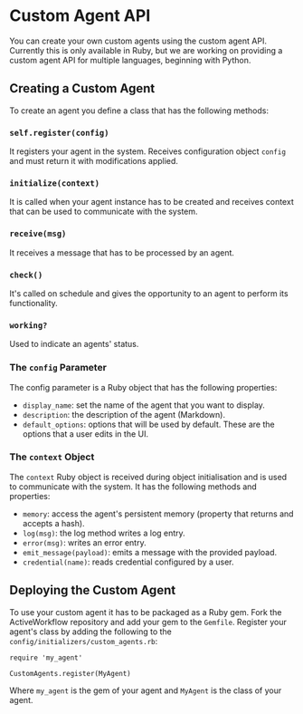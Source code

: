 # Custom Agent API

You can create your own custom agents using the custom agent API. Currently
this is only available in Ruby, but we are working on providing a custom agent
API for multiple languages, beginning with Python.

## Creating a Custom Agent

To create an agent you define a class that has the following methods:

### `self.register(config)`

It registers your agent in the system. Receives configuration object `config`
and must return it with modifications applied.

### `initialize(context)`

It is called when your agent instance has to be created and receives context
that can be used to communicate with the system.

### `receive(msg)`

It receives a message that has to be processed by an agent.

### `check()`

It's called on schedule and gives the opportunity to an agent to perform its functionality.

### `working?`

Used to indicate an agents' status.

### The `config` Parameter

The config parameter is a Ruby object that has the following properties:
  - `display_name`: set the name of the agent that you want to display.
  - `description`: the description of the agent (Markdown).
  - `default_options`: options that will be used by default. These are the options that a user edits in the UI.

### The `context` Object

The `context` Ruby object is received during object initialisation and is used
to communicate with the system. It has the following methods and properties:
  - `memory`: access the agent's persistent memory (property that returns and accepts a hash).
  - `log(msg)`: the log method writes a log entry.
  - `error(msg)`: writes an error entry.
  - `emit_message(payload)`: emits a message with the provided payload.
  - `credential(name)`: reads credential configured by a user.

## Deploying the Custom Agent

To use your custom agent it has to be packaged as a Ruby gem. Fork the
ActiveWorkflow repository and add your gem to the `Gemfile`. Register your
agent's class by adding the following to the
`config/initializers/custom_agents.rb`:

```
require 'my_agent'

CustomAgents.register(MyAgent)
```

Where `my_agent` is the gem of your agent and `MyAgent` is the class of your agent.
